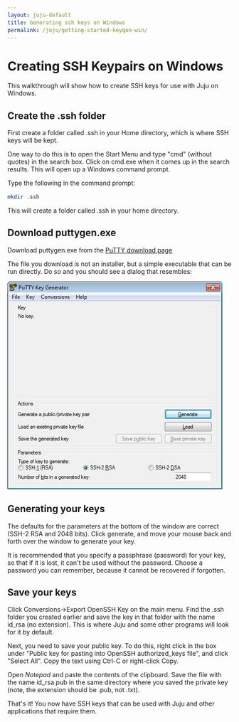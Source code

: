 ```yaml
---
layout: juju-default
title: Generating ssh keys on Windows  
permalink: /juju/getting-started-keygen-win/
---
```


# Creating SSH Keypairs on Windows

This walkthrough will show how to create SSH keys for use with Juju on Windows.

## Create the .ssh folder

First create a folder called .ssh in your Home directory, which is where SSH
keys will be kept.

One way to do this is to open the Start Menu and type "cmd" (without quotes) in
the search box. Click on cmd.exe when it comes up in the search results. This
will open up a Windows command prompt.

Type the following in the command prompt:

```bash
mkdir .ssh
```

This will create a folder called .ssh in your home directory.

## Download puttygen.exe

Download puttygen.exe from the [PuTTY download
page](http://www.chiark.greenend.org.uk/~sgtatham/putty/download.html)

The file you download is not an installer, but a simple executable that can be
run directly.  Do so and you should see a dialog that resembles:

![](media/puttygen.png)

## Generating your keys

The defaults for the parameters at the bottom of the window are correct (SSH-2
RSA and 2048 bits). Click generate, and move your mouse back and forth over the
window to generate your key.

It is recommended that you specify a passphrase (password) for your key, so
that if it is lost, it can't be used without the password. Choose a password
you can remember, because it cannot be recovered if forgotten.

## Save your keys

Click Conversions->Export OpenSSH Key on the main menu. Find the .ssh folder
you created earlier and save the key in that folder with the name id_rsa (no
extension). This is where Juju and some other programs will look for it by
default.

Next, you need to save your public key. To do this, right click in the box
under "Public key for pasting into OpenSSH authorized_keys file", and click
"Select All".  Copy the text using Ctrl-C or right-click Copy.

Open *Notepad* and paste the contents of the clipboard. Save the file with the
name id_rsa.pub in the same directory where you saved the private key (note,
the extension should be .pub, not .txt).

That's it! You now have SSH keys that can be used with Juju and other
applications that require them.